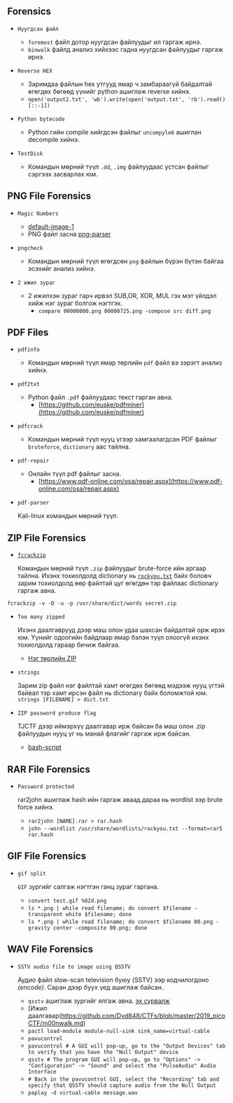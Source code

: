 Forensics
-----------

* `Нуугдсан файл`
	* `foremost` файл дотор нуугдсан файлуудыг ил гаргаж ирнэ.
	* `binwalk` файлд анализ хийхээс гадна нуугдсан файлуудыг гаргаж ирнэ.
	
* `Reverse HEX`

	* Заримдаа файлын hex утгууд ямар ч замбараагүй байдалтай өгөгдөх бөгөөд үүнийг python ашиглаж reverse хийнэ.
	* `open('output2.txt', 'wb').write(open('output.txt', 'rb').read()[::-1])`

* `Python bytecode`

	* Python гийн compile хийгдсэн файлыг `uncompyle6` ашиглан decompile хийнэ. 
	

* `TestDisk`

	* Командын мөрний түүл `.dd`, `.img` файлуудаас устсан файлыг сэргээх засварлах юм.


PNG File Forensics
--------------------

* `Magic Numbers`

	* [default-image-1](https://github.com/ByamB4/CaptureTheFlagTool/blob/master/Forensics/Files/png-default.png) 
	* PNG файл засна [png-parser](https://github.com/ByamB4/CaptureTheFlagTool/blob/master/Forensics/Code/png_parser.py)
	
* `pngcheck`

	* Командын мөрний түүл өгөгдсөн `png` файлын бүрэн бүтэн байгаа эсэхийг анализ хийнэ.
	
* `2 ижил зураг`

	* 2 ижилхэн зураг гарч ирвэл SUB,OR, XOR, MUL гэх мэт үйлдэл хийж нэг зураг болгож нэгтгэх.
		* `compare 00000000.png 00000725.png -compose src diff.png`
	
PDF Files
-------------

* `pdfinfo`	
	
	* Командын мөрний түүл ямар төрлийн `pdf` файл вэ зэрэгт анализ хийнэ.
	
* `pdf2txt`
	
	* Python файл `.pdf` файлуудаас текст гарган авна.
		* [https://github.com/euske/pdfminer](https://github.com/euske/pdfminer)

* `pdfcrack`

	* Командын мөрний түүл нууц үгээр хамгаалагдсан PDF файлыг `bruteforce`, `dictionary` аас тайлна.

* `pdf-repair`

	* Онлайн түүл pdf файлыг засна.
		* [https://www.pdf-online.com/osa/repair.aspx](https://www.pdf-online.com/osa/repair.aspx)

* `pdf-parser`

	Kali-linux командын мөрний түүл.

ZIP File Forensics
--------------------

* [`fcrackzip` ](https://allanfeid.com/content/cracking-zip-files-fcrackzip)

	Командын мөрний түүл `.zip` файлуудыг brute-force ийн аргаар тайлна. Ихэнх тохиолдолд dictionary нь [`rockyou.txt`](https://github.com/brannondorsey/naive-hashcat/releases/download/data/rockyou.txt) байх боловч зарим тохиолдолд өөр файлтай цуг өгөгдөн тэр файлаас dictionary гаргаж авна.
```
fcrackzip -v -D -u -p /usr/share/dict/words secret.zip
```

* `Too many zipped`

	Ихэнх даалгаврууд дээр маш олон удаа шахсан байдалтай орж ирэх юм. Үүнийг одоогийн байдлаар ямар бэлэн түүл олоогүй ихэнх тохиолдолд гараар бичиж байгаа. 
	* [Нэг төрлийн ZIP](https://github.com/ByamB4/CaptureTheFlagTool/blob/master/ZIP/code/crack-1.py)

* `strings` 

	Зарим zip файл нэг файлтай хамт өгөгдөх бөгөөд мэдээж нууц үгтэй байвал тэр хамт ирсэн файл нь dictionary байх боломжтой юм. 
	`strings [FILENAME] > dict.txt`

* `ZIP password produce flag`

	TJCTF дээр иймэрхүү даалгавар ирж байсан ба маш олон .zip файлуудын нууц үг нь манай флагийг гаргаж ирж байсан.
	* [bash-script](https://github.com/ByamB4/CaptureTheFlagTool/blob/master/ZIP/code/unzip-withbruteforce-files.sh)
	
RAR File Forensics
--------------------

* `Password protected`

	rar2john ашиглаж hash ийн гаргаж аваад дараа нь wordlist ээр brute force хийнэ.
	* `rar2john [NAME].rar > rar.hash`
	* `john --wordlist /usr/share/wordlists/rockyou.txt --format=rar5 rar.hash`
	
GIF File Forensics
--------------------

* `gif split`

	`GIF` зургийг салгаж нэгтгэн ганц зураг гаргана.
	* `convert test.gif %02d.png`
	* `ls *.png | while read filename; do convert $filename -transparent white $filename; done`
	* `ls *.png | while read filename; do convert $filename 00.png -gravity center -composite 00.png; done`
	
WAV File Forensics
--------------------

* `SSTV audio file to image using QSSTV`
	
	Аудио файл slow-scan television буюу (SSTV) ээр кодчилогдоно _(encode)_.  Саран дээр буух үед ашиглаж байсан. 
	* `qsstv` ашиглаж зургийг ялгаж авна. [эх сурвалж](https://ourcodeworld.com/articles/read/956/how-to-convert-decode-a-slow-scan-television-transmissions-sstv-audio-file-to-images-using-qsstv-in-ubuntu-18-04)
	* [Ижил даалгавар(https://github.com/Dvd848/CTFs/blob/master/2019_picoCTF/m00nwalk.md)
	* `pactl load-module module-null-sink sink_name=virtual-cable`
	* `pavucontrol`
	* `pavucontrol # A GUI will pop-up, go to the "Output Devices" tab to verify that you have the "Null Output" device`
	* `qsstv # The program GUI will pop-up, go to "Options" -> "Configuration" -> "Sound" and select the "PulseAudio" Audio Interface`
	* `# Back in the pavucontrol GUI, select the "Recording" tab and specify that QSSTV should capture audio from the Null Output`
	* `paplay -d virtual-cable message.wav `
	

